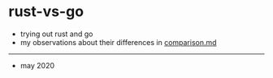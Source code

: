 # rust-vs-go
- trying out rust and go
- my observations about their differences in [comparison.md](./comparison.md)

---

- may 2020

